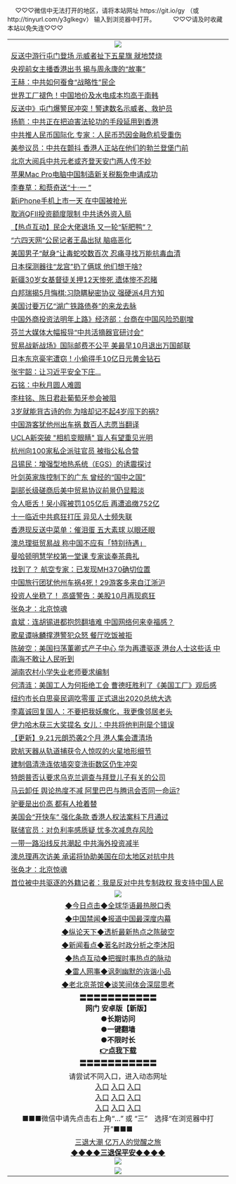  <table>
　<tr>
♡♡♡微信中无法打开的地区，请将本站网址 https://git.io/gy （或 http://tinyurl.com/y3glkegv） 输入到浏览器中打开。 
　</tr>
　<tr>
♡♡♡请及时收藏本站以免失连♡♡♡
   </tr>
   <tr>
    <td align=center><img src="https://github.com/gyhhx/image-upload/blob/master/title1.jpg" /></td>
  </tr>
<tr><td align="left"><a href="https://xwood.fun/oo.aspx?name=c1076495&key=nqynnipsxfbxcbni&from=gy">反送中游行屯门登场 示威者扯下五星旗 就地焚烧</a></td></tr>
<tr><td align="left"><a href="https://xwood.fun/oo.aspx?name=c1076366&key=nqynnipsxfbxcbni&from=gy">央视前女主播香港出书 揭与周永康的“故事”</a></td></tr>
<tr><td align="left"><a href="https://xwood.fun/oo.aspx?name=c1076385&key=nqynnipsxfbxcbni&from=gy">王赫：中共如何蚕食“战略性”民企</a></td></tr>
<tr><td align="left"><a href="https://xwood.fun/oo.aspx?name=c1076427&key=nqynnipsxfbxcbni&from=gy">世界工厂褪色！中国地价及水电成本均高于南韩</a></td></tr>
<tr><td align="left"><a href="https://xwood.fun/oo.aspx?name=c1076459&key=nqynnipsxfbxcbni&from=gy">反送中》屯门爆警民冲突！警逮数名示威者、救护员</a></td></tr>
<tr><td align="left"><a href="https://xwood.fun/oo.aspx?name=c1076420&key=nqynnipsxfbxcbni&from=gy">扬箭：中共正在把迫害法轮功的手段延用到香港</a></td></tr>
<tr><td align="left"><a href="https://xwood.fun/oo.aspx?name=c1076410&key=nqynnipsxfbxcbni&from=gy">中共推人民币国际化 专家：人民币恐因金融危机受重伤</a></td></tr>
<tr><td align="left"><a href="https://xwood.fun/oo.aspx?name=c1076489&key=nqynnipsxfbxcbni&from=gy">美参议员：中共在颤抖 香港人正站在他们的勃兰登堡门前</a></td></tr>
<tr><td align="left"><a href="https://xwood.fun/oo.aspx?name=c1075856&key=nqynnipsxfbxcbni&from=gy">北京大阅兵中共元老或齐登天安门两人传不妙</a></td></tr>
<tr><td align="left"><a href="https://xwood.fun/oo.aspx?name=c1076476&key=nqynnipsxfbxcbni&from=gy">苹果Mac Pro电脑中国制造新关税豁免申请成功</a></td></tr>
<tr><td align="left"><a href="https://xwood.fun/oo.aspx?name=c1076472&key=nqynnipsxfbxcbni&from=gy">李春草：和蔡奇送“十·一 ”</a></td></tr>
<tr><td align="left"><a href="https://xwood.fun/oo.aspx?name=c1076485&key=nqynnipsxfbxcbni&from=gy">新iPhone手机上市一天 在中国被抢光</a></td></tr>
<tr><td align="left"><a href="https://xwood.fun/oo.aspx?name=c1076439&key=nqynnipsxfbxcbni&from=gy">取消QFII投资额度限制 中共诱外资入局</a></td></tr>
<tr><td align="left"><a href="https://xwood.fun/oo.aspx?name=c1076381&key=nqynnipsxfbxcbni&from=gy">【热点互动】民企大佬退场 又一轮“斩肥鸭”？</a></td></tr>
<tr><td align="left"><a href="https://xwood.fun/oo.aspx?name=c1076469&key=nqynnipsxfbxcbni&from=gy">“六四天网”公民记者王晶出狱 脑癌恶化</a></td></tr>
<tr><td align="left"><a href="https://xwood.fun/oo.aspx?name=c1076474&key=nqynnipsxfbxcbni&from=gy">美国男子“献身”让毒蛇咬数百次 忍痛寻找万能抗毒血清</a></td></tr>
<tr><td align="left"><a href="https://xwood.fun/oo.aspx?name=c1076497&key=nqynnipsxfbxcbni&from=gy">日本探测器往“龙宫”扔了俩球 他们想干啥?</a></td></tr>
<tr><td align="left"><a href="https://xwood.fun/oo.aspx?name=c1076341&key=nqynnipsxfbxcbni&from=gy">新疆30岁女基督徒关押12天惨死 遗体惨不忍睹</a></td></tr>
<tr><td align="left"><a href="https://xwood.fun/oo.aspx?name=c1076035&key=nqynnipsxfbxcbni&from=gy">白邦瑞揭5月悔棋:习隐瞒秘密协议 强硬派4月方知</a></td></tr>
<tr><td align="left"><a href="https://xwood.fun/oo.aspx?name=c1073195&key=nqynnipsxfbxcbni&from=gy">美国讨要万亿“湖广铁路债券”的来龙去脉</a></td></tr>
<tr><td align="left"><a href="https://xwood.fun/oo.aspx?name=c1076460&key=nqynnipsxfbxcbni&from=gy">中国外商投资法明年上路》经济部：台商在中国风险恐剧增</a></td></tr>
<tr><td align="left"><a href="https://xwood.fun/oo.aspx?name=c1076438&key=nqynnipsxfbxcbni&from=gy">芬兰大媒体大幅报导“中共活摘器官研讨会”</a></td></tr>
<tr><td align="left"><a href="https://xwood.fun/oo.aspx?name=c1076431&key=nqynnipsxfbxcbni&from=gy">贸易战新战场》国际邮费不公平 美最早10月退出万国邮联</a></td></tr>
<tr><td align="left"><a href="https://xwood.fun/oo.aspx?name=c1076401&key=nqynnipsxfbxcbni&from=gy">日本东京豪宅遭窃！小偷得手10亿日元黄金钻石</a></td></tr>
<tr><td align="left"><a href="https://xwood.fun/oo.aspx?name=c1075690&key=nqynnipsxfbxcbni&from=gy">张宇韶：让习近平安全下庄...</a></td></tr>
<tr><td align="left"><a href="https://xwood.fun/oo.aspx?name=c1076442&key=nqynnipsxfbxcbni&from=gy">石铭：中秋月圆人难圆</a></td></tr>
<tr><td align="left"><a href="https://xwood.fun/oo.aspx?name=c1076372&key=nqynnipsxfbxcbni&from=gy">李柱铭、陈日君赴葡萄牙参会被阻</a></td></tr>
<tr><td align="left"><a href="https://xwood.fun/oo.aspx?name=c1076494&key=nqynnipsxfbxcbni&from=gy">3岁就能背古诗的你 为啥却记不起4岁闯下的祸?</a></td></tr>
<tr><td align="left"><a href="https://xwood.fun/oo.aspx?name=c1076499&key=nqynnipsxfbxcbni&from=gy">中国游客犹他州出车祸 数百人志愿当翻译</a></td></tr>
<tr><td align="left"><a href="https://xwood.fun/oo.aspx?name=c1076475&key=nqynnipsxfbxcbni&from=gy">UCLA新突破 &quot;相机变眼睛&quot; 盲人有望重见光明</a></td></tr>
<tr><td align="left"><a href="https://xwood.fun/oo.aspx?name=c1076466&key=nqynnipsxfbxcbni&from=gy">杭州向100家私企派驻官员 被指公私合营</a></td></tr>
<tr><td align="left"><a href="https://xwood.fun/oo.aspx?name=c1076445&key=nqynnipsxfbxcbni&from=gy">吕锡民：增强型地热系统（EGS）的诱震探讨</a></td></tr>
<tr><td align="left"><a href="https://xwood.fun/oo.aspx?name=c1076277&key=nqynnipsxfbxcbni&from=gy">叶剑英家族控制下的广东 曾经的“国中之国”</a></td></tr>
<tr><td align="left"><a href="https://xwood.fun/oo.aspx?name=c1076425&key=nqynnipsxfbxcbni&from=gy">副部长级磋商后美中贸易协议前景仍显黯淡</a></td></tr>
<tr><td align="left"><a href="https://xwood.fun/oo.aspx?name=c1076101&key=nqynnipsxfbxcbni&from=gy">令人咂舌！吴小晖被罚105亿后 再遭追缴752亿</a></td></tr>
<tr><td align="left"><a href="https://xwood.fun/oo.aspx?name=c1076413&key=nqynnipsxfbxcbni&from=gy">十一临近中共疯狂打压 异见人士频失联</a></td></tr>
<tr><td align="left"><a href="https://xwood.fun/oo.aspx?name=c1076403&key=nqynnipsxfbxcbni&from=gy">香港现反送中菜单：催泪蛋 五大素球 以眼还眼</a></td></tr>
<tr><td align="left"><a href="https://xwood.fun/oo.aspx?name=c1076412&key=nqynnipsxfbxcbni&from=gy">澳总理挺贸易战 称中国不应有「特别待遇」</a></td></tr>
<tr><td align="left"><a href="https://xwood.fun/oo.aspx?name=c1076470&key=nqynnipsxfbxcbni&from=gy">曼哈顿明慧学校第一堂课 专家谈奉茶典礼</a></td></tr>
<tr><td align="left"><a href="https://xwood.fun/oo.aspx?name=c1074957&key=nqynnipsxfbxcbni&from=gy">找到了？ 航空专家：已发现MH370确切位置</a></td></tr>
<tr><td align="left"><a href="https://xwood.fun/oo.aspx?name=c1076426&key=nqynnipsxfbxcbni&from=gy">中国旅行团犹他州车祸4死！29游客多来自江浙沪</a></td></tr>
<tr><td align="left"><a href="https://xwood.fun/oo.aspx?name=c1076422&key=nqynnipsxfbxcbni&from=gy">投资人坐稳了！ 高盛警告：美股10月再现疯狂</a></td></tr>
<tr><td align="left"><a href="https://xwood.fun/oo.aspx?name=c1076022&key=nqynnipsxfbxcbni&from=gy">张奂才：北京惊魂</a></td></tr>
<tr><td align="left"><a href="https://xwood.fun/oo.aspx?name=c1076416&key=nqynnipsxfbxcbni&from=gy">袁斌：连胡锡进都抱怨翻墙难 中国网络何来幸福感？</a></td></tr>
<tr><td align="left"><a href="https://xwood.fun/oo.aspx?name=c1076111&key=nqynnipsxfbxcbni&from=gy">歌星谭咏麟撑港警犯众怒 餐厅吃饭被拒</a></td></tr>
<tr><td align="left"><a href="https://xwood.fun/oo.aspx?name=c1076044&key=nqynnipsxfbxcbni&from=gy">陈破空：美国扫荡董卿式产子中心 华为再遭驱逐 港台人士这些话 中南海不敢让人民听到</a></td></tr>
<tr><td align="left"><a href="https://xwood.fun/oo.aspx?name=c1076393&key=nqynnipsxfbxcbni&from=gy">湖南农村小学失业老师要求编制</a></td></tr>
<tr><td align="left"><a href="https://xwood.fun/oo.aspx?name=c1076364&key=nqynnipsxfbxcbni&from=gy">何清涟：美国工人为何拒绝工会 曹德旺胜利了《美国工厂》观后感</a></td></tr>
<tr><td align="left"><a href="https://xwood.fun/oo.aspx?name=c1076487&key=nqynnipsxfbxcbni&from=gy">纽约市长白思豪民调吃零蛋 正式退出2020总统大选</a></td></tr>
<tr><td align="left"><a href="https://xwood.fun/oo.aspx?name=c1076344&key=nqynnipsxfbxcbni&from=gy">李嘉诚回复国人：不要把我妖魔化，我更像邻居老头</a></td></tr>
<tr><td align="left"><a href="https://xwood.fun/oo.aspx?name=c1076373&key=nqynnipsxfbxcbni&from=gy">伊力哈木获三大奖提名 女儿：中共将他判刑是个错误</a></td></tr>
<tr><td align="left"><a href="https://xwood.fun/oo.aspx?name=c1076384&key=nqynnipsxfbxcbni&from=gy">【更新】9.21元朗恐袭2个月 港人集会遭清场</a></td></tr>
<tr><td align="left"><a href="https://xwood.fun/oo.aspx?name=c1076486&key=nqynnipsxfbxcbni&from=gy">欧航天器从轨道捕获令人惊叹的火星地形细节</a></td></tr>
<tr><td align="left"><a href="https://xwood.fun/oo.aspx?name=c1076488&key=nqynnipsxfbxcbni&from=gy">建制倡清洗连侬墙突变洗街数区仍生冲突</a></td></tr>
<tr><td align="left"><a href="https://xwood.fun/oo.aspx?name=c1076498&key=nqynnipsxfbxcbni&from=gy">特朗普否认要求乌克兰调查与拜登儿子有关的公司</a></td></tr>
<tr><td align="left"><a href="https://xwood.fun/oo.aspx?name=c1075163&key=nqynnipsxfbxcbni&from=gy">马云卸任 舆论热度不减 阿里巴巴与腾讯会否同一命运?</a></td></tr>
<tr><td align="left"><a href="https://xwood.fun/oo.aspx?name=c1076297&key=nqynnipsxfbxcbni&from=gy">驴要是出价高 都有人抢着替</a></td></tr>
<tr><td align="left"><a href="https://xwood.fun/oo.aspx?name=c1076359&key=nqynnipsxfbxcbni&from=gy">美国会“开快车” 强化条款 香港人权法案料下月通过</a></td></tr>
<tr><td align="left"><a href="https://xwood.fun/oo.aspx?name=c1076430&key=nqynnipsxfbxcbni&from=gy">联储官员：对负利率感质疑 忧多次减息存风险</a></td></tr>
<tr><td align="left"><a href="https://xwood.fun/oo.aspx?name=c1076360&key=nqynnipsxfbxcbni&from=gy">一带一路沿线反共潮起 中共海外投资减半</a></td></tr>
<tr><td align="left"><a href="https://xwood.fun/oo.aspx?name=c1076491&key=nqynnipsxfbxcbni&from=gy">澳总理再次访美 承诺将协助美国在印太地区对抗中共</a></td></tr>
<tr><td align="left"><a href="https://xwood.fun/oo.aspx?name=c1076354&key=nqynnipsxfbxcbni&from=gy">张奂才：北京惊魂</a></td></tr>
<tr><td align="left"><a href="https://xwood.fun/oo.aspx?name=c1076335&key=nqynnipsxfbxcbni&from=gy">首位被中共驱逐的外籍记者：我是反对中共专制政权 我支持中国人民</a></td></tr>

 <tr>
    <td align=center><img src="https://github.com/gyhhx/image-upload/blob/master/shipin.jpg" /></td>
  </tr>
 <tr>
   <td align=center> 
<a href="https://tru28th.xwood.fun/oo.aspx?name=c816850&key=nqynnipsxfbxcbni&from=gy&tag=9877">◆今日点击◆全球华语最热脱口秀</a><br/>
    </td>
  </tr>
  <tr>
  <td align=center>
<a href="https://tru28th.xwood.fun/oo.aspx?name=c816860&key=nqynnipsxfbxcbni&from=gy&tag=99733110">◆中国禁闻◆报道中国最深度内幕</a><br/>
   </tr>
  <tr>
     <td align=center>
<a href="https://tru28th.xwood.fun/oo.aspx?name=c816855&key=nqynnipsxfbxcbni&from=gy&tag=997110">◆纵论天下◆透析最新热点之陈破空</a><br/>
   </tr>
   <tr>
      <td align=center>
<a href="https://tru28th.xwood.fun/oo.aspx?name=c838308&key=nqynnipsxfbxcbni&from=gy&tag=9973110">◆新闻看点◆著名时政分析之李沐阳</a><br/>
   </tr>
   <tr>
     <td align=center>
<a href="https://tru28th.xwood.fun/oo.aspx?name=c816852&key=nqynnipsxfbxcbni&from=gy&tag=9733110">◆热点互动◆把握时事热点的脉动</a><br/>
   </tr>
   <tr>
      <td align=center>
<a href="https://tru28th.xwood.fun/oo.aspx?name=c816694&key=nqynnipsxfbxcbni&from=gy&tag=93310">◆雷人网事◆讽刺幽默的诙谐小品</a><br/>
   </tr>
   <tr>
    <td align=center>
<a href="https://tru28th.xwood.fun/oo.aspx?name=c816650&key=nqynnipsxfbxcbni&from=gy&tag=9973110">◆老北京茶馆◆谈笑间体会深层思考</a><br/>
   </tr>
  <tr>
    <td align=center>
 <b>〓〓〓〓〓〓〓〓〓〓〓<br/>网门 安卓版【新版】<br/> ●长期访问<br/> ●一键翻墙<br/>  ●不限时长<br/> 
 <a href="https://share.weiyun.com/5bQmUPm">👉<b>点我下载</a><br/>〓〓〓〓〓〓〓〓〓〓〓<br/>
    </td>
    </tr>
   <tr>
    <td align=center>请尝试不同入口，进入动态网址<br/>
      <a href="https://s3.us-east-2.amazonaws.com/ogateo/show.htm">入口</a>
      <a href="https://s3.ca-central-1.amazonaws.com/ogatec/show.htm">入口</a>
      <a href="https://s3.ap-southeast-2.amazonaws.com/ogatey/show.htm">入口</a><br/>
      <a href="https://s3.ap-northeast-2.amazonaws.com/ogates/show.htm">入口</a>
      <a href="https://s3.eu-central-1.amazonaws.com/ogatef/show.htm">入口</a>
      <a href="https://s3.ap-south-1.amazonaws.com/ogatem/show.htm">入口</a><br/>
      <a href="https://s3-us-west-1.amazonaws.com/ogaten/show.htm">入口</a>
      <a href="https://s3.eu-west-2.amazonaws.com/ogatel/show.htm">入口</a>
      <a href="https://s3.ap-northeast-1.amazonaws.com/ogatet/show.htm">入口</a><br/>
      ■■■微信中请先点击右上角“...” 或 “三”　选择“在浏览器中打开”■■■<b><br/>
    </td>
  </tr>
  <tr>  
  <td align=center>
  <a href="https://tru28th.xwood.fun/oo.aspx?name=c894205&key=nqynnipsxfbxcbni&from=gy&tag=9973110">三退大潮 亿万人的觉醒之旅</a><br/>
      <a href="https://tru28th.xwood.fun/oo.aspx?name=ogQuit.aspx&key=nqynnipsxfbxcbni&from=gy"><b>◆◆◆◆三退保平安◆◆◆◆<br/></a>
      <img src="https://github.com/gyhhx/image-upload/blob/master/3t.jpg" /><br/>
      </td>
  </tr>
   <tr>
    <td align=center><img src="https://raw.githubusercontent.com/oGate2/Up/master/oGate_640.jpg"/></td>
  </tr>
</table>
